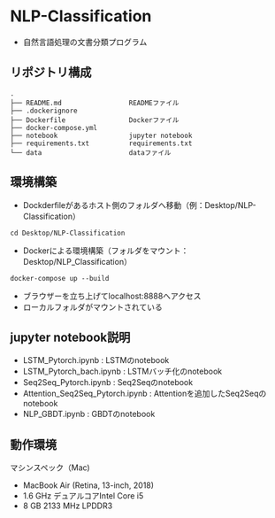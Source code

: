 # NLP-Classification
* 自然言語処理の文書分類プログラム

## リポジトリ構成
```
.
├── README.md                 READMEファイル
├── .dockerignore        
├── Dockerfile                Dockerファイル
├── docker-compose.yml
├── notebook                  jupyter notebook
├── requirements.txt          requirements.txt
└── data                      dataファイル
```

## 環境構築

* Dockderfileがあるホスト側のフォルダへ移動（例：Desktop/NLP-Classification）
```
cd Desktop/NLP-Classification
```

* Dockerによる環境構築（フォルダをマウント：Desktop/NLP_Classification）
```
docker-compose up --build
```

* ブラウザーを立ち上げてlocalhost:8888へアクセス
* ローカルフォルダがマウントされている

## jupyter notebook説明
* LSTM_Pytorch.ipynb : LSTMのnotebook
* LSTM_Pytorch_bach.ipynb : LSTMバッチ化のnotebook
* Seq2Seq_Pytorch.ipynb : Seq2Seqのnotebook
* Attention_Seq2Seq_Pytorch.ipynb : Attentionを追加したSeq2Seqのnotebook
* NLP_GBDT.ipynb : GBDTのnotebook

## 動作環境
マシンスペック（Mac)
- MacBook Air (Retina, 13-inch, 2018)
- 1.6 GHz デュアルコアIntel Core i5
- 8 GB 2133 MHz LPDDR3
